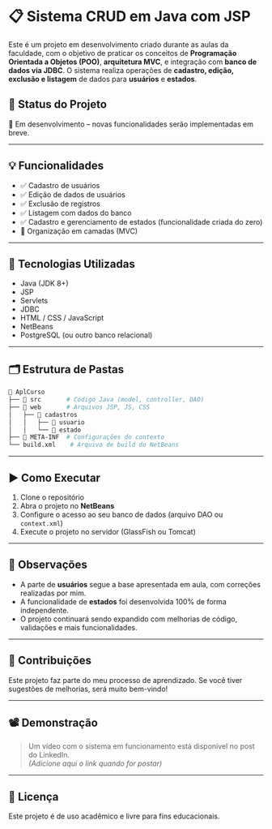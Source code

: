 # 📋 Sistema CRUD em Java com JSP

Este é um projeto em desenvolvimento criado durante as aulas da faculdade, com o objetivo de praticar os conceitos de **Programação Orientada a Objetos (POO)**, **arquitetura MVC**, e integração com **banco de dados via JDBC**. O sistema realiza operações de **cadastro, edição, exclusão e listagem** de dados para **usuários** e **estados**.

## 🚧 Status do Projeto

🔨 Em desenvolvimento – novas funcionalidades serão implementadas em breve.

---

## 💡 Funcionalidades

- ✅ Cadastro de usuários
- ✅ Edição de dados de usuários
- ✅ Exclusão de registros
- ✅ Listagem com dados do banco
- ✅ Cadastro e gerenciamento de estados (funcionalidade criada do zero)
- 🔄 Organização em camadas (MVC)

---

## 🧠 Tecnologias Utilizadas

- Java (JDK 8+)
- JSP
- Servlets
- JDBC
- HTML / CSS / JavaScript
- NetBeans
- PostgreSQL (ou outro banco relacional)

---

## 🗂 Estrutura de Pastas

```bash
📁 AplCurso
├── 📁 src       # Código Java (model, controller, DAO)
├── 📁 web       # Arquivos JSP, JS, CSS
│   ├── 📁 cadastros
│   │   ├── 📁 usuario
│   │   └── 📁 estado
├── 📁 META-INF  # Configurações do contexto
└── build.xml    # Arquivo de build do NetBeans
```

---

## ▶️ Como Executar

1. Clone o repositório
2. Abra o projeto no **NetBeans**
3. Configure o acesso ao seu banco de dados (arquivo DAO ou `context.xml`)
4. Execute o projeto no servidor (GlassFish ou Tomcat)

---

## 📌 Observações

- A parte de **usuários** segue a base apresentada em aula, com correções realizadas por mim.
- A funcionalidade de **estados** foi desenvolvida 100% de forma independente.
- O projeto continuará sendo expandido com melhorias de código, validações e mais funcionalidades.

---

## 🤝 Contribuições

Este projeto faz parte do meu processo de aprendizado. Se você tiver sugestões de melhorias, será muito bem-vindo!

---

## 📽 Demonstração

> Um vídeo com o sistema em funcionamento está disponível no post do LinkedIn.  
> _(Adicione aqui o link quando for postar)_

---

## 📄 Licença

Este projeto é de uso acadêmico e livre para fins educacionais.

